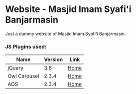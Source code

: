 # Website - Masjid Imam Syafi'i Banjarmasin
Just a dummy website of Masjid Imam Syafi'i Banjarmasin.
### JS Plugins used:
| Name         | Version | Link                                                 |
| ------------ | ------- | ---------------------------------------------------- |
| jQuery       | 3.6     | [Home](https://jquery.com)                           |
| Owl Carousel | 2.3.4   | [Home](https://owlcarousel2.github.io/OwlCarousel2/) |
| AOS          | 2.3.4   | [Home](https://michalsnik.github.io/aos/)            |
